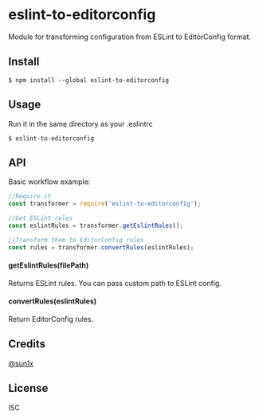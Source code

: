 # eslint-to-editorconfig

Module for transforming configuration from ESLint to EditorConfig format.

## Install

```
$ npm install --global eslint-to-editorconfig
```

## Usage

Run it in the same directory as your .eslintrc

```
$ eslint-to-editorconfig
```

## API

Basic workflow example:

```javascript
//Require it
const transformer = require('eslint-to-editorconfig');

//Get ESLint rules
const eslintRules = transformer.getEslintRules();

//Transform them to EditorConfig rules
const rules = transformer.convertRules(eslintRules);
```

#### getEslintRules(filePath)

Returns ESLint rules. You can pass custom path to ESLint config.

#### convertRules(eslintRules)

Return EditorConfig rules.

## Credits

[@sun1x](https://twitter.com/sun1x)

## License

ISC
